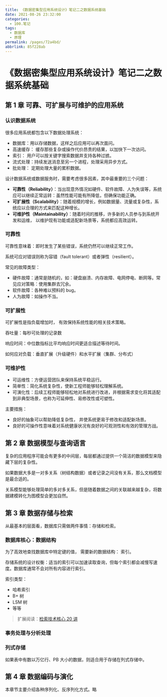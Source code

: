 ```yaml
---
title: 《数据密集型应用系统设计》笔记二之数据系统基础
date: 2021-08-26 23:32:00
categories: 
  - 100.笔记
tags: 
  - 数据库
  - 原理
permalink: /pages/72a4bd/
abbrlink: 85f228ab
---
```


# 《数据密集型应用系统设计》笔记二之数据系统基础

## 第 1 章 可靠、可扩展与可维护的应用系统

### 认识数据系统

很多应用系统都包含以下数据处理系统：

- 数据库：用以存储数据，这样之后应用可以再次面问。
- 高速缓存： 缓存那些复杂或操作代价昂贵的结果，以加快下一次访问。
- 索引： 用户可以按关键字搜索数据井支持各种过掳。
- 流式处理：持续发送消息至另一个进程，处理采用异步方式。
- 批处理： 定期处理大量的累积数据。

设计数据系统或数据服务时，需要考虑很多因素，其中最重要的三个问题：

- **可靠性（Reliability）**：当出现意外情况如硬件、软件故障、人为失误等，系统应可以继续正常运转：虽然性能可能有所降低，但确保功能正确。
- **可扩展性（Scalability）**：随着规模的增长，例如数据量、流量或复杂性，系统应以合理的方式来匹配这种增长。
- **可维护性（Maintainability）**：随着时间的推移，许多新的人员参与到系统开发和运维， 以维护现有功能或适配新场景等，系统都应高效运转。

### 可靠性

可靠性意味着：即时发生了某些错误，系统仍然可以继续正常工作。

系统可应对错误则称为容错（fault tolerant）或者弹性（resilient）。

常见的故障类型：

- 硬件故障：通常是随机的，如：硬盘崩溃、内存故障、电网停电、断网等。常见应对策略：使用集群去冗余。
- 软件故障：各种难以预料的 bug。
- 人为故障：如操作不当。

### 可扩展性

可扩展性是指负载增加时， 有效保持系统性能的相关技术策略。

吞吐量：每秒可处理的记录数

响应时间：中位数指标比平均响应时间更适合描述等待时间。

如何应对负载：垂直扩展（升级硬件）和水平扩展（集群、分布式）

### 可维护性

- 可运维性：方便运营团队来保持系统平稳运行。
- 简单性：简化系统复杂性，使新工程师能够轻松理解系统。
- 可演化性：后续工程师能够轻松地对系统进行改进，井根据需求变化将其适配到非典型场景，也称为可延伸性、易修改性或可塑性。

主要措施：

- 良好的抽象可以帮助降低复杂性， 井使系统更易于修改和适配新场景。
- 良好的可操作性意味着对系统健康状况有良好的可观测性和有效的管理方战。

## 第 2 章 数据模型与查询语言

复杂的应用程序可能会有更多的中间层，每层都通过提供一个简洁的数据模型来隐藏下层的复杂性。

如果数据大多是一对多关系（树结构数据）或者记录之间没有关系，那么文档模型是最合适的。

关系模型能够处理简单的多对多关系，但是随着数据之间的关联越来越复杂，将数据建模转化为图模型会更加自然。

## 第 3 章 数据存储与检索

从最基本的层面看，数据库只需做两件事情：存储和检索。

### 数据库核心：数据结构

为了高效地查找数据库中特定键的值， 需要新的数据结构： 索引。

存储系统的设计权衡：适当的索引可以加速读取查询，但每个索引都会减慢写速度。数据库通常不会对所有内容进行索引。

索引类型：

- 哈希索引
- B+ 树
- LSM 树
- 等等

> 扩展阅读：[检索技术核心 20 讲](https://time.geekbang.org/column/intro/100048401)

### 事务处理与分析处理

### 列式存储

如果表中有数以万亿行、PB 大小的数据，则适合用于存储在列式存储中。

## 第 4 章 数据编码与演化

本章节主要介绍各种序列化、反序列化方式。略
